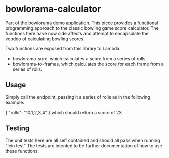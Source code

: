 # bowlorama-calculator

Part of the bowlorama demo application. This piece provides a functional programming approach to the classic 
bowling game score calculator. The functions here have now side affects and attempt to encapsulate the voodoo
of calculating bowling scores. 
 
Two functions are exposed from this library to Lambda:
- bowlorama-sore, which calculates a score from a series of rolls. 
- bowlorama-to-frames, which calculates the score for each frame from a series of rolls.


## Usage

Simply call the endpoint, passing it a series of rolls as in the following example:

{
    "rolls": "10,1,2,3,4"
}
which should return a score of 23


## Testing

The unit tests here are all self contained and should all pass when running "lein test"
The tests are intented to be further documentation of how to use these functions. 